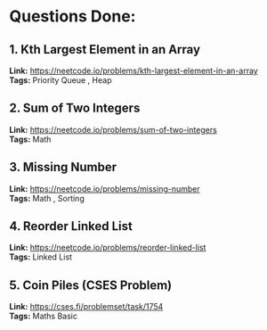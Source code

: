 # Questions Done:

## 1. Kth Largest Element in an Array    
**Link:** https://neetcode.io/problems/kth-largest-element-in-an-array     
**Tags:** Priority Queue , Heap


## 2. Sum of Two Integers    
**Link:** https://neetcode.io/problems/sum-of-two-integers     
**Tags:** Math


## 3. Missing Number    
**Link:** https://neetcode.io/problems/missing-number     
**Tags:** Math , Sorting


## 4. Reorder Linked List    
**Link:** https://neetcode.io/problems/reorder-linked-list     
**Tags:** Linked List


## 5. Coin Piles (CSES Problem)   
**Link:** https://cses.fi/problemset/task/1754        
**Tags:** Maths Basic

